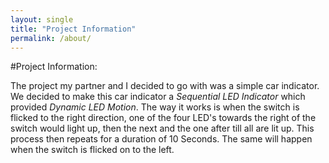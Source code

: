 ```yaml
---
layout: single
title: "Project Information"
permalink: /about/
---
```


#Project Information:

The project my partner and I decided to go with was a simple car indicator. We decided to make this car indicator a *Sequential LED Indicator* which provided *Dynamic LED Motion*. 
The way it works is when the switch is flicked to the right direction, one of the four LED's towards the right of the switch would light up, then the next and the one after till all are lit up. This process then repeats for a duration of 10 Seconds.
The same will happen when the switch is flicked on to the left.
